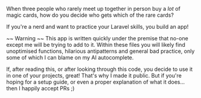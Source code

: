 When three people who rarely meet up together in person buy a *lot* of magic cards, how do you decide who gets which of the rare cards?

If you're a nerd and want to practice your Laravel skills, you build an app!

~~ Warning ~~
This app is written quickly under the premise that no-one except me will be trying to add to it. Within these files you will likely find unoptimised functions, hilarious antipatterns and general bad practice, only some of which I can blame on my AI autocomplete. 

If, after reading this, or after looking through this code, you decide to use it in one of your projects, great! That's why I made it public. But if you're hoping for a setup guide, or even a proper explanation of what it does... then I happily accept PRs ;)




